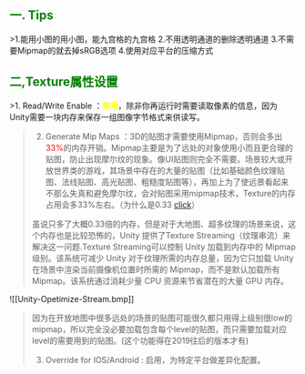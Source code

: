 
<h2><font color="green">一. Tips</font></h2>
>1.能用小图的用小图，能九宫格的九宫格
   2.不用透明通道的删除透明通道
   3.不需要Mipmap的就去掉sRGB选项
   4.使用对应平台的压缩方式


<h2><font color="green">二,Texture属性设置</font></h2>
>1. Read/Write Enable
  ：<strong><font color="yellow">禁用</font></strong>，除非你再运行时需要读取像素的信息，因为Unity需要一块内存来保存一组图像字节格式来供读写。

>2. Generate Mip Maps
 ：3D的贴图才需要使用Mipmap，否则会多出<font color="red">33%</font>的内存开销。Mipmap主要是为了远处的对象使用小而且更合理的贴图，防止出现摩尔纹的现象。像UI贴图则完全不需要。场景较大或开放世界类的游戏，其场景中存在的大量的贴图（比如基础颜色纹理贴图、法线贴图、高光贴图、粗糙度贴图等），再加上为了使远景看起来不那么失真和避免摩尔纹，会对贴图采用mipmap技术，Texture的内存占用会多33%左右。（为什么是0.33 [click](https://zhuanlan.zhihu.com/p/36939174)） 
 >
> 虽说只多了大概0.33倍的内存，但是对于大地图、超多纹理的场景来说，这个内存也是比较恐怖的，Unity 提供了Texture Streaming（纹理串流）来解决这一问题.Texture Streaming可以控制 Unity 加载到内存中的 Mipmap 级别。该系统可减少 Unity 对于纹理所需的内存总量，因为它只加载 Unity 在场景中渲染当前摄像机位置时所需的 Mipmap，而不是默认加载所有 Mipmap。该系统通过消耗少量 CPU 资源来节省潜在的大量 GPU 内存。

![[Unity-Opetimize-Stream.bmp]]

>因为在开放地图中很多远处的场景的贴图可能很久都只用得上级别很low的mipmap，所以完全没必要加载包含每个level的贴图，而只需要加载对应level的需要用到的贴图。(这个功能得在2019往后的版本才有)
>
>3. Override for IOS/Android : 启用，为特定平台做差异化配置。
